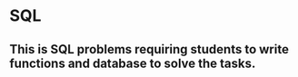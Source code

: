 # SQL

## This is SQL problems requiring students to write functions and database to solve the tasks.
